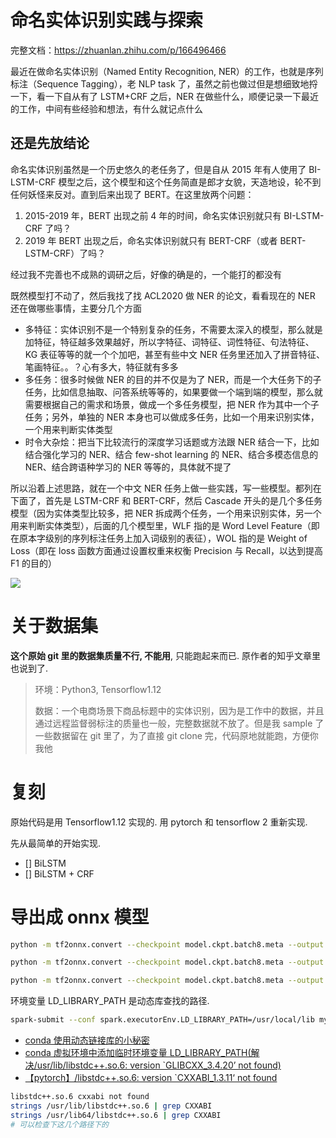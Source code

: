 # 命名实体识别实践与探索

完整文档：https://zhuanlan.zhihu.com/p/166496466

最近在做命名实体识别（Named Entity Recognition, NER）的工作，也就是序列标注（Sequence Tagging），老 NLP task 了，虽然之前也做过但是想细致地捋一下，看一下自从有了 LSTM+CRF 之后，NER 在做些什么，顺便记录一下最近的工作，中间有些经验和想法，有什么就记点什么

## 还是先放结论

命名实体识别虽然是一个历史悠久的老任务了，但是自从 2015 年有人使用了 BI-LSTM-CRF 模型之后，这个模型和这个任务简直是郎才女貌，天造地设，轮不到任何妖怪来反对。直到后来出现了 BERT。在这里放两个问题：

1. 2015-2019 年，BERT 出现之前 4 年的时间，命名实体识别就只有 BI-LSTM-CRF 了吗？
2. 2019 年 BERT 出现之后，命名实体识别就只有 BERT-CRF（或者 BERT-LSTM-CRF）了吗？

经过我不完善也不成熟的调研之后，好像的确是的，一个能打的都没有

既然模型打不动了，然后我找了找 ACL2020 做 NER 的论文，看看现在的 NER 还在做哪些事情，主要分几个方面

- 多特征：实体识别不是一个特别复杂的任务，不需要太深入的模型，那么就是加特征，特征越多效果越好，所以字特征、词特征、词性特征、句法特征、KG 表征等等的就一个个加吧，甚至有些中文 NER 任务里还加入了拼音特征、笔画特征。。？心有多大，特征就有多多
- 多任务：很多时候做 NER 的目的并不仅是为了 NER，而是一个大任务下的子任务，比如信息抽取、问答系统等等的，如果要做一个端到端的模型，那么就需要根据自己的需求和场景，做成一个多任务模型，把 NER 作为其中一个子任务；另外，单独的 NER 本身也可以做成多任务，比如一个用来识别实体，一个用来判断实体类型
- 时令大杂烩：把当下比较流行的深度学习话题或方法跟 NER 结合一下，比如结合强化学习的 NER、结合 few-shot learning 的 NER、结合多模态信息的 NER、结合跨语种学习的 NER 等等的，具体就不提了

所以沿着上述思路，就在一个中文 NER 任务上做一些实践，写一些模型。都列在下面了，首先是 LSTM-CRF 和 BERT-CRF，然后 Cascade 开头的是几个多任务模型（因为实体类型比较多，把 NER 拆成两个任务，一个用来识别实体，另一个用来判断实体类型），后面的几个模型里，WLF 指的是 Word Level Feature（即在原本字级别的序列标注任务上加入词级别的表征），WOL 指的是 Weight of Loss（即在 loss 函数方面通过设置权重来权衡 Precision 与 Recall，以达到提高 F1 的目的）

![](https://pic2.zhimg.com/80/v2-3062da7d38adce1213af496239f04bd9_720w.jpg)

# 关于数据集

**这个原始 git 里的数据集质量不行, 不能用**, 只能跑起来而已. 原作者的知乎文章里也说到了.

> 环境：Python3, Tensorflow1.12
>
> 数据：一个电商场景下商品标题中的实体识别，因为是工作中的数据，并且通过远程监督弱标注的质量也一般，完整数据就不放了。但是我 sample 了一些数据留在 git 里了，为了直接 git clone 完，代码原地就能跑，方便你我他

# 复刻

原始代码是用 Tensorflow1.12 实现的.
用 pytorch 和 tensorflow 2 重新实现.

先从最简单的开始实现.

- [] BiLSTM
- [] BiLSTM + CRF

# 导出成 onnx 模型

```bash
python -m tf2onnx.convert --checkpoint model.ckpt.batch8.meta --output model.onnx --inputs inputs_seq:0,inputs_seq_len:0 --outputs projection/dense/kernel:0

python -m tf2onnx.convert --checkpoint model.ckpt.batch8.meta --output model.onnx --inputs inputs_seq:0,inputs_seq_len:0 --outputs projection/dense/bias:0,projection/transitions:0

python -m tf2onnx.convert --checkpoint model.ckpt.batch8.meta --output model.onnx --inputs inputs_seq:0,inputs_seq_len:0 --outputs projection/transitions:0,projection/Softmax:0,projection/cond_2/ReverseSequence_1:0
```

环境变量 LD_LIBRARY_PATH 是动态库查找的路径.

```bash
spark-submit --conf spark.executorEnv.LD_LIBRARY_PATH=/usr/local/lib my_app.py
```

- [conda 使用动态链接库的小秘密](https://zhuanlan.zhihu.com/p/101027069)
- [conda 虚拟环境中添加临时环境变量 LD_LIBRARY_PATH(解决/usr/lib/libstdc++.so.6: version `GLIBCXX_3.4.20’ not found)](https://blog.csdn.net/jillar/article/details/116494270)
- [【pytorch】/libstdc++.so.6: version `CXXABI_1.3.11‘ not found](https://blog.csdn.net/answer3664/article/details/108648139)

```bash
libstdc++.so.6 cxxabi not found
strings /usr/lib/libstdc++.so.6 | grep CXXABI
strings /usr/lib64/libstdc++.so.6 | grep CXXABI
# 可以检查下这几个路径下的
```
